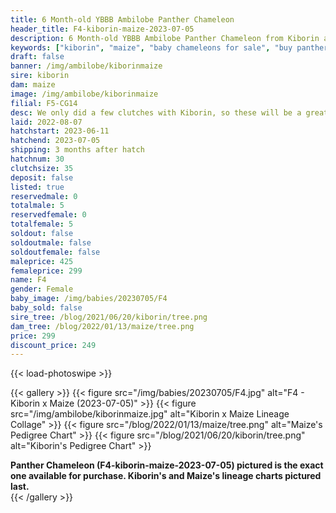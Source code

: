 ```yaml
---
title: 6 Month-old YBBB Ambilobe Panther Chameleon
header_title: F4-kiborin-maize-2023-07-05
description: 6 Month-old YBBB Ambilobe Panther Chameleon from Kiborin and Maize. We only did a few clutches with Kiborin, so these will be a great ybbb option from a limited gene pool We've included sire and dam dendrograms if available, but you can view our Kiborin or Maize breeder pages for more information.
keywords: ["kiborin", "maize", "baby chameleons for sale", "buy panther chameleon", "panther for sale", "panther chameleon price", "ambilobe panther chameleon"]
draft: false
banner: /img/ambilobe/kiborinmaize
sire: kiborin
dam: maize
image: /img/ambilobe/kiborinmaize
filial: F5-CG14
desc: We only did a few clutches with Kiborin, so these will be a great ybbb option from a limited gene pool
laid: 2022-08-07
hatchstart: 2023-06-11
hatchend: 2023-07-05
shipping: 3 months after hatch
hatchnum: 30
clutchsize: 35
deposit: false
listed: true
reservedmale: 0
totalmale: 5
reservedfemale: 0
totalfemale: 5
soldout: false
soldoutmale: false
soldoutfemale: false
maleprice: 425
femaleprice: 299
name: F4
gender: Female
baby_image: /img/babies/20230705/F4
baby_sold: false
sire_tree: /blog/2021/06/20/kiborin/tree.png
dam_tree: /blog/2022/01/13/maize/tree.png
price: 299
discount_price: 249
---
```


{{< load-photoswipe >}}

{{< gallery >}}
  {{< figure src="/img/babies/20230705/F4.jpg" alt="F4 - Kiborin x Maize (2023-07-05)" >}}
  {{< figure src="/img/ambilobe/kiborinmaize.jpg" alt="Kiborin x Maize Lineage Collage" >}}
  {{< figure src="/blog/2022/01/13/maize/tree.png" alt="Maize's Pedigree Chart" >}}
  {{< figure src="/blog/2021/06/20/kiborin/tree.png" alt="Kiborin's Pedigree Chart" >}}
  <figcaption><strong>Panther Chameleon (F4-kiborin-maize-2023-07-05) pictured is the exact one available for purchase. Kiborin's  and Maize's lineage charts pictured last.</strong></figcaption>
{{< /gallery >}}
